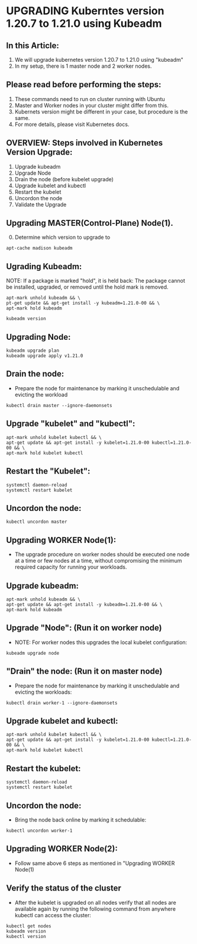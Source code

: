 
# UPGRADING Kuberntes version 1.20.7 to 1.21.0 using Kubeadm

## In this Article:

1. We will upgrade kubernetes version 1.20.7 to 1.21.0 using "kubeadm"
2. In my setup, there is 1 master node and 2 worker nodes.

## Please read before performing the steps:

1. These commands need to run on cluster running with Ubuntu 
2. Master and Worker nodes in your cluster might differ from this.
3. Kubernets version might be different in your case, but procedure is the same.
4. For more details, please visit Kubernetes docs.


## OVERVIEW: Steps involved in Kubernetes Version Upgrade:

1. Upgrade kubeadm
2. Upgrade Node
3. Drain the node (before kubelet upgrade)
4. Upgrade kubelet and kubectl
5. Restart the kubelet
6. Uncordon the node
7. Validate the Upgrade


## Upgrading MASTER(Control-Plane) Node(1).

0. Determine which version to upgrade to

`apt-cache madison kubeadm`


## Ugrading Kubeadm:

NOTE: If a package is marked "hold", it is held back: The package cannot be installed, upgraded, or removed until the hold mark is removed.

```
apt-mark unhold kubeadm && \
pt-get update && apt-get install -y kubeadm=1.21.0-00 && \
apt-mark hold kubeadm
```

`kubeadm version`


## Upgrading Node:

```
kubeadm upgrade plan
kubeadm upgrade apply v1.21.0
```



## Drain the node:

- Prepare the node for maintenance by marking it unschedulable and evicting the workload

`kubectl drain master --ignore-daemonsets`


## Upgrade "kubelet" and "kubectl":

```
apt-mark unhold kubelet kubectl && \
apt-get update && apt-get install -y kubelet=1.21.0-00 kubectl=1.21.0-00 && \
apt-mark hold kubelet kubectl
```


## Restart the "Kubelet":

```
systemctl daemon-reload
systemctl restart kubelet
```

## Uncordon the node:

`kubectl uncordon master`




## Upgrading WORKER Node(1):

- The upgrade procedure on worker nodes should be executed one node at a time or few nodes at a time, without compromising the minimum required capacity for running your workloads.


## Upgrade kubeadm:

```
apt-mark unhold kubeadm && \
apt-get update && apt-get install -y kubeadm=1.21.0-00 && \
apt-mark hold kubeadm
```

## Upgrade "Node": (Run it on worker node)

- NOTE: For worker nodes this upgrades the local kubelet configuration:

`kubeadm upgrade node`


## "Drain" the node: (Run it on master node)

- Prepare the node for maintenance by marking it unschedulable and evicting the workloads:

`kubectl drain worker-1 --ignore-daemonsets`


## Upgrade kubelet and kubectl:

```
apt-mark unhold kubelet kubectl && \
apt-get update && apt-get install -y kubelet=1.21.0-00 kubectl=1.21.0-00 && \
apt-mark hold kubelet kubectl
```


## Restart the kubelet:

```
systemctl daemon-reload
systemctl restart kubelet

```


## Uncordon the node:

- Bring the node back online by marking it schedulable:

`kubectl uncordon worker-1`


## Upgrading WORKER Node(2):

- Follow same above 6 steps as mentioned in "Upgrading WORKER Node(1)

## Verify the status of the cluster

- After the kubelet is upgraded on all nodes verify that all nodes are available again by running the following command from anywhere kubectl can access the cluster:

```
kubectl get nodes
kubeadm version
kubectl version
```
















